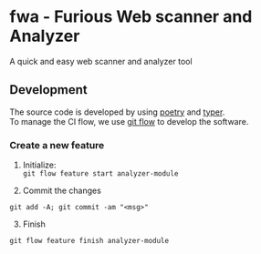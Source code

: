 # fwa - Furious Web scanner and Analyzer
A quick and easy web scanner and analyzer tool 



## Development   
The source code is developed by using [poetry](https://python-poetry.org/) and [typer](https://typer.tiangolo.com/).   
To manage the CI flow, we  use [git flow](http://danielkummer.github.io/git-flow-cheatsheet/) to develop the software.   
### Create a new feature  

1. Initialize:  
`git flow feature start analyzer-module`  

2. Commit the changes   
``` 
git add -A; git commit -am "<msg>"   
```  

3. Finish  
```  
git flow feature finish analyzer-module  
```   

